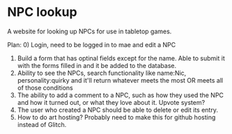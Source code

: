 # NPC lookup

A website for looking up NPCs for use in tabletop games. 

Plan: 
0) Login, need to be logged in to mae and edit a NPC
1) Build a form that has optinal fields except for the name. Able to submit it with the forms filled in and it be added to the database.
2) Ability to see the NPCs, search functionality like name:Nic, personality:quirky and it'll return whatever meets the most OR meets all of those conditions
3) The ability to add a comment to a NPC, such as how they used the NPC and how it turned out, or what they love about it. Upvote system? 
4) The user who created a NPC should be able to delete or edit its entry. 
5) How to do art hosting? Probably need to make this for github hosting instead of Glitch. 